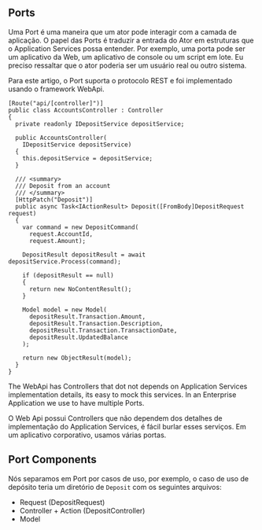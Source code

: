 ## Ports

Uma Port é uma maneira que um ator pode interagir com a camada de aplicação. O papel das Ports é traduzir a entrada do Ator em estruturas que o Application Services possa entender. Por exemplo, uma porta pode ser um aplicativo da Web, um aplicativo de console ou um script em lote. Eu preciso ressaltar que o ator poderia ser um usuário real ou outro sistema.

Para este artigo, o Port suporta o protocolo REST e foi implementado usando o framework WebApi.

```
[Route("api/[controller]")]
public class AccountsController : Controller
{
  private readonly IDepositService depositService;

  public AccountsController(
    IDepositService depositService)
  {
    this.depositService = depositService;
  }

  /// <summary>
  /// Deposit from an account
  /// </summary>
  [HttpPatch("Deposit")]
  public async Task<IActionResult> Deposit([FromBody]DepositRequest request)
  {
    var command = new DepositCommand(
      request.AccountId,
      request.Amount);

    DepositResult depositResult = await depositService.Process(command);

    if (depositResult == null)
    {
      return new NoContentResult();
    }

    Model model = new Model(
      depositResult.Transaction.Amount,
      depositResult.Transaction.Description,
      depositResult.Transaction.TransactionDate,
      depositResult.UpdatedBalance
    );

    return new ObjectResult(model);
  }
}
```

The WebApi has Controllers that dot not depends on Application Services implementation details, its easy to mock this services. In an Enterprise Application we use to have multiple Ports.

O Web Api possui Controllers que não dependem dos detalhes de implementação do Application Services, é fácil burlar esses serviços. Em um aplicativo corporativo, usamos várias portas.

## Port Components

Nós separamos em Port por casos de uso, por exemplo, o caso de uso de depósito teria um diretório de `Deposit` com os seguintes arquivos:

* Request (DepositRequest)
* Controller + Action (DepositController)
* Model
